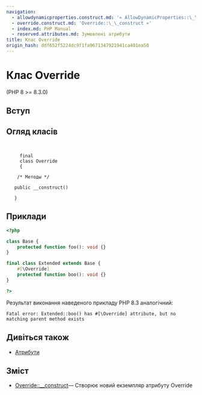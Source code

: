 ```yaml
---
navigation:
  - allowdynamicproperties.construct.md: '« AllowDynamicProperties::\_\_construct'
  - override.construct.md: 'Override::\_\_construct »'
  - index.md: PHP Manual
  - reserved.attributes.md: Зумовлені атрибути
title: Клас Override
origin_hash: ddf652f5224dc9f1fa9671347921941ca401ea50
---
```

# Клас Override

(PHP 8 >= 8.3.0)

## Вступ

## Огляд класів

```classsynopsis

    
     final
     class Override
     {

    /* Методы */
    
   public __construct()

   }
```

## Приклади

```php
<?php

class Base {
    protected function foo(): void {}
}

final class Extended extends Base {
    #[\Override]
    protected function boo(): void {}
}

?>
```

Результат виконання наведеного прикладу PHP 8.3 аналогічний:

```
Fatal error: Extended::boo() has #[\Override] attribute, but no matching parent method exists
```

## Дивіться також

-   [Атрибути](language.attributes.md)

## Зміст

-   [Override::\_\_construct](override.construct.md)— Створює новий екземпляр атрибуту Override
